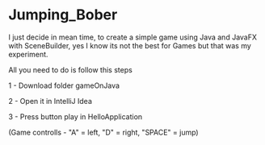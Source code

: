 # Jumping_Bober

I just decide in mean time, to create a simple game using Java and JavaFX with SceneBuilder, yes I know its not the best for Games but that was my experiment.

All you need to do is follow this steps

1 - Download folder gameOnJava 

2 - Open it in IntelliJ Idea

3 - Press button play in HelloApplication 

(Game controlls - "A" = left, "D" = right, "SPACE" = jump)
